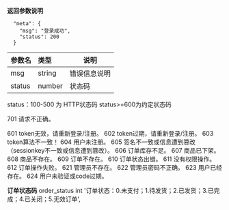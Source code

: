 
**返回参数说明**

```
  "meta": {
    "msg": "登录成功",
    "status": 200
  }
```
| 参数名 | 类型   | 说明                |
| :----- | :----- | ------------------- |
| msg    | string | 错误信息说明        |
| status | number | 状态码              |

status：100-500 为 HTTP状态码
status>=600为约定状态码

701 请求不正确。

601 token无效，请重新登录/注册。
602 token过期，请重新登录/注册。
603 token算法不一致！
604 用户未注册。
605 签名不一致或信息遭到篡改（sessionkey不一致或信息遭到篡改）。
606 订单库存不足。
607 商品已下架。
608 商品不存在。
609 订单不存在。
610 订单状态出错。
611 没有权限操作。
612 订单操作失败。
621 管理员不存在。
622 管理员密码不正确。
623 用户已经存在。
624 用户未验证或code过期。




**订单状态码**
order_status int  '订单状态：0.未支付；1.待发货；2.已发货；3.已完成；4.已关闭；5.无效订单',